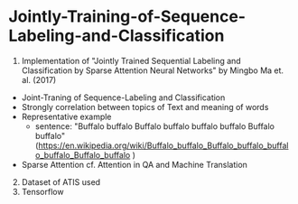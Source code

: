 # Jointly-Training-of-Sequence-Labeling-and-Classification
1. Implementation of "Jointly Trained Sequential Labeling and Classification by Sparse Attention Neural Networks" by Mingbo Ma et. al. (2017)
  - Joint-Traning of Sequence-Labeling and Classification
  - Strongly correlation between topics of Text and meaning of words 
  - Representative example
    - sentence: "Buffalo buffalo Buffalo buffalo buffalo buffalo Buffalo buffalo" (https://en.wikipedia.org/wiki/Buffalo_buffalo_Buffalo_buffalo_buffalo_buffalo_Buffalo_buffalo )
  - Sparse Attention cf. Attention in QA and Machine Translation
2. Dataset of ATIS used
3. Tensorflow
